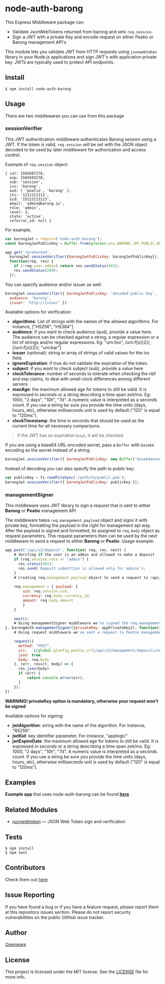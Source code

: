 # node-auth-barong

This Express Middleware package can:

* Validate JsonWebTokens returned from barong and sets `req.session`.
* Sign a JWT with a private Key and encode request on either Peatio or Barong management API's

This module lets you validate JWT from HTTP requests using `jsonwebtoken` library in your Node.js
applications and sign JWT's with application private key. JWTs are typically used to protect API endpoints.

## Install

    $ npm install node-auth-barong

## Usage

There are two middlewares you can use from this package

### sessionVerifier

This JWT authentication middleware authenticates Barong session using a JWT.
If the token is valid, `req.session` will be set with the JSON object decoded
to be used by later middleware for authorization and access control.

Example of `req.session` object:

```
{ iat: 1565687278,
  exp: 1565693278,
  sub: 'session',
  iss: 'barong',
  aud: [ 'peatio', 'barong' ],
  jti: '1111111111',
  uid: 'ID123123123',
  email: 'admin@barong.io',
  role: 'admin',
  level: 3,
  state: 'active',
  referral_id: null }
```

For example,

```javascript
var barongJwt = require('node-auth-barong');
const barongJwtPublicKey = Buffer.from(process.env.BARONG_JWT_PUBLIC_KEY.trim(), 'base64').toString('utf-8')

app.get('/protected',
  barongJwt.sessionVerifier({barongJwtPublicKey: barongJwtPublicKey}),
  function(req, res) {
    if (!req.user.admin) return res.sendStatus(401);
    res.sendStatus(200);
  });
```

You can specify audience and/or issuer as well:

```javascript
barongJwt.sessionVerifier({ barongJwtPublicKey: 'decoded public key',
  audience: 'barong',
  issuer: 'http://issuer' })
```

Available options for verification:

  * **algorithms**: List of strings with the names of the allowed algorithms. For instance, ["HS256", "HS384"].
  * **audience**: if you want to check audience (aud), provide a value here. The audience can be checked against a string, a regular expression or a list of strings and/or regular expressions. Eg: "urn:foo", /urn:f[o]{2}/, [/urn:f[o]{2}/, "urn:bar"]
  * **issuer** (optional): string or array of strings of valid values for the iss field.
  * **ignoreExpiration**: if true do not validate the expiration of the token.
  * **subject**: if you want to check subject (sub), provide a value here
  * **clockTolerance**: number of seconds to tolerate when checking the nbf and exp claims, to deal with small clock differences among different servers
  * **maxAge**: the maximum allowed age for tokens to still be valid. It is expressed in seconds or a string describing a time span zeit/ms. Eg: 1000, "2 days", "10h", "7d". A numeric value is interpreted as a seconds count. If you use a string be sure you provide the time units (days, hours, etc), otherwise milliseconds unit is used by default ("120" is equal to "120ms").
  * **clockTimestamp**: the time in seconds that should be used as the current time for all necessary comparisons.

> If the JWT has an expiration (`exp`), it will be checked.

If you are using a base64 URL-encoded secret, pass a `Buffer` with `base64` encoding as the secret instead of a string:

```javascript
barongJwt.sessionVerifier({ barongJwtPublicKey: new Buffer('base64encoded', 'base64') })
```

Instead of decoding you can also specify the path to public key:

```javascript
var publicKey = fs.readFileSync('/path/to/public.pub');
barongJwt.sessionVerifier({ barongJwtPublicKey: publicKey });
```

### managementSigner

This middleware uses JWT library to sign a request that is sent to either **Barong** or **Peatio** management API.

The middleware takes `req.management.payload` object and signs it with private key, formatting the payload in the right for management api way.  After the  payload is signed and formatted, its assigned to `req.body` object as request parameters. This request parameters then can be used by the next middleware to send a request to either **Barong** or **Peatio**. 
Usage example: 

```javascript
app.post('/api/v2/deposit', function( req, res, next) {
	# Verifing if the user is an admin and allowed to make a deposit
    if (req.session.role =! "admin") {
      res.status(401);
      res.send(`Deposit submittion is allowed only for admins`);
    }
    # Creating req.management.payload object to send a request to /api/v2/management/deposits/new
    
    req.management = { payload: {
        uid: req.session.uid,
        currency: req.body.currency_id,
        amount: req.body.amount
        }
    }
    
    next();
    # Using managementSigner middleware we've signed the req.management.payload object and assigned it to req.body object with correct formatting
}, barongAuth.managementSigner({privateKey: appPrivateKey}), function(req,res) {
    # Using request middleware we've sent a request to Peatio management API to create a new deposit for current user.

    request({
      method: "POST",
      uri:  `${global.gConfig.peatio_url}/api/v2/management/deposits/new`,
      json: true,
      body: req.body
    }, (err, result, body) => {
      res.json(body)
      if (err) {
          return console.error(err);
      }
    });
})
```

**WARNING! privateKey option is mandatory, otherwise your request won't be signed** 

Available options for signing:

* **jwtAlgorithm**: string with the name of the algorithm. For instance, "RS256".
* **jwtKid**: key identifier parameter. For instance, "applogic"
* **jwtExpireDate**: the maximum allowed age for tokens to still be valid. It is expressed in seconds or a string describing a time span zeit/ms. Eg: 1000, "2 days", "10h", "7d". A numeric value is interpreted as a seconds count. If you use a string be sure you provide the time units (days, hours, etc), otherwise milliseconds unit is used by default ("120" is equal to "120ms").

## Examples

**Example app** that uses node-auth-barong can be found [**here**](<https://github.com/openware/nodelogic>)

## Related Modules

- [jsonwebtoken](https://github.com/auth0/node-jsonwebtoken) — JSON Web Token sign and verification

## Tests

    $ npm install
    $ npm test

## Contributors
Check them out [here](https://github.com/auth0/express-jwt/graphs/contributors)

## Issue Reporting

If you have found a bug or if you have a feature request, please report them at this repository issues section. Please do not report security vulnerabilities on the public GitHub issue tracker.

## Author

[Openware](https://www.openware.com)

## License

This project is licensed under the MIT license. See the [LICENSE](LICENSE) file for more info.

